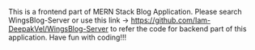 This is a frontend part of MERN Stack Blog Application. Please search WingsBlog-Server or use this link -> https://github.com/Iam-DeepakVel/WingsBlog-Server to refer the code for backend part of this application. Have fun with coding!!!
